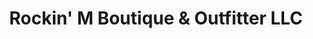 ---
title: "Rockin' M Boutique & Outfitter LLC"
url: /george-west/rockin-m-boutique-and-outfitter-llc/
shop: clothes
---
